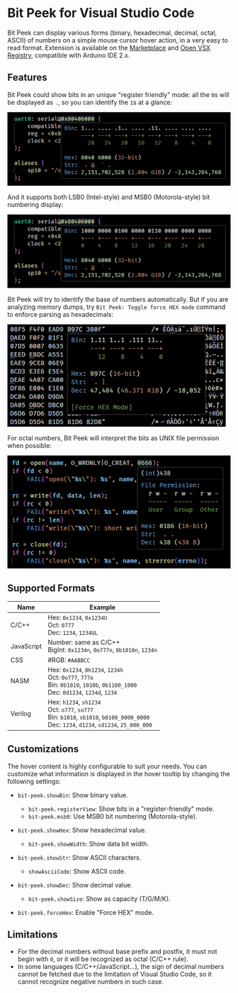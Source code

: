 # Bit Peek for Visual Studio Code

Bit Peek can display various forms (binary, hexadecimal, decimal, octal, ASCII) of numbers on a simple mouse cursor hover action, in a very easy to read format. Extension is available on the [Marketplace](https://marketplace.visualstudio.com/items?itemName=dingzhaojie.bit-peek) and [Open VSX Registry](https://open-vsx.org/extension/dingzhaojie/bit-peek), compatible with Arduino IDE 2.x.

## Features

Bit Peek could show bits in an unique "register friendly" mode: all the `0`s will be displayed as `.`, so you can identify the `1`s at a glance:

![](images/hover.png)

And it supports both LSB0 (Intel-style) and MSB0 (Motorola-style) bit numbering display:

![](images/msb0.png)

Bit Peek will try to identify the base of numbers automatically. But if you are analyzing memory dumps, try `Bit Peek: Toggle force HEX mode` command to enforce parsing as hexadecimals:

![](images/hexdump.png)

For octal numbers, Bit Peek will interpret the bits as UNIX file permission when possible:

![](images/perm.png)

## Supported Formats

| Name       | Example                                                      |
| ---------- | ------------------------------------------------------------ |
| C/C++      | Hex: `0x1234`, `0x1234U`<br />Oct: `0777`<br />Dec: `1234`, `1234UL` |
| JavaScript | Number: same as C/C++<br />BigInt: `0x1234n`, `0o777n`, `0b1010n`, `1234n` |
| CSS        | #RGB: `#AABBCC`                                              |
| NASM       | Hex: `0x1234`, `0h1234`, `1234h`<br />Oct: `0o777`, `777o`<br />Bin: `0b1010`, `1010b`, `0b1100_1000`<br />Dec: `0d1234`, `1234d`, `1234` |
| Verilog    | Hex: `h1234`, `sh1234`<br />Oct: `o777`, `so777`<br />Bin: `b1010`, `sb1010`, `b0100_0000_0000`<br />Dec: `1234`, `d1234`, `sd1234`, `25_000_000` |

## Customizations

The hover content is highly configurable to suit your needs. You can customize what information is displayed in the hover tooltip by changing the following settings:

- `bit-peek.showBin`: Show binary value.

  - `bit-peek.registerView`: Show bits in a "register-friendly" mode.
  - `bit-peek.msb0`: Use MSB0 bit numbering (Motorola-style).

- `bit-peek.showHex`: Show hexadecimal value.

  - `bit-peek.showWidth`: Show data bit width.

- `bit-peek.showStr`: Show ASCII characters.

  - `showAsciiCode`: Show ASCII code.

- `bit-peek.showDec`: Show decimal value.

  - `bit-peek.showSize`: Show as capacity (T/G/M/K).

- `bit-peek.forceHex`: Enable "Force HEX" mode.

## Limitations

- For the decimal numbers without base prefix and postfix, it must not begin with `0`, or it will be recognized as octal (C/C++ rule).
- In some languages (C/C++/JavaScript...), the sign of decimal numbers cannot be fetched due to the limitation of Visual Studio Code, so it cannot recognize negative numbers in such case.

